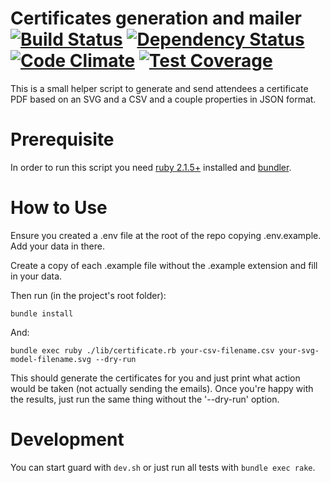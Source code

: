 Certificates generation and mailer [![Build Status](https://snap-ci.com/agile-alliance-brazil/certificates/branch/master/build_image)](https://snap-ci.com/agile-alliance-brazil/certificates/branch/master) [![Dependency Status](https://gemnasium.com/agile-alliance-brazil/certificates.svg)](https://gemnasium.com/agile-alliance-brazil/certificates) [![Code Climate](https://codeclimate.com/github/agile-alliance-brazil/certificates/badges/gpa.svg)](https://codeclimate.com/github/agile-alliance-brazil/certificates) [![Test Coverage](https://codeclimate.com/github/agile-alliance-brazil/certificates/badges/coverage.svg)](https://codeclimate.com/github/agile-alliance-brazil/certificates)
==================================

This is a small helper script to generate and send attendees a certificate PDF based on an SVG and a CSV and a couple properties in JSON format.

Prerequisite
============

In order to run this script you need [ruby 2.1.5+](http://www.ruby-lang.org/) installed and [bundler](http://bundler.io/).

How to Use
==========

Ensure you created a .env file at the root of the repo copying .env.example. Add your data in there.

Create a copy of each .example file without the .example extension and fill in your data.

Then run (in the project's root folder):

```
bundle install
```

And:

```
bundle exec ruby ./lib/certificate.rb your-csv-filename.csv your-svg-model-filename.svg --dry-run
```

This should generate the certificates for you and just print what action would be taken (not actually sending the emails). Once you're happy with the results, just run the same thing without the '--dry-run' option.

Development
===========

You can start guard with ``dev.sh`` or just run all tests with ``bundle exec rake``.

